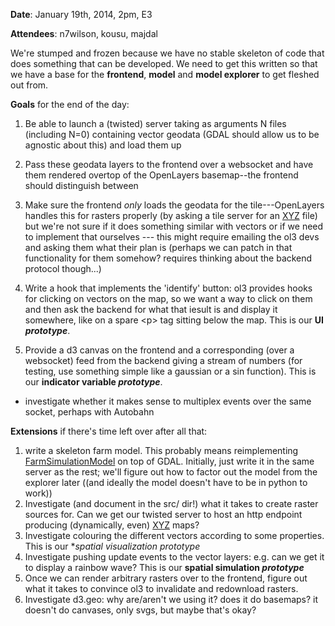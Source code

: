 **Date**: January 19th, 2014, 2pm, E3

**Attendees**: n7wilson, kousu, majdal

We're stumped and frozen because we have no stable skeleton of code that does something that can be developed. We need to get this written so that we have a base for the **frontend**, **model** and **model explorer** to get fleshed out from.

**Goals** for the end of the day:

1. Be able to launch a (twisted) server taking as arguments N files (including N=0) containing vector geodata (GDAL should allow us to be agnostic about this) and load them up
2. Pass these geodata layers to the frontend over a websocket and have them rendered overtop of the OpenLayers basemap--the frontend should distinguish between
3. Make sure the frontend *only* loads the geodata for the tile---OpenLayers handles this for rasters properly (by asking a tile server for an [XYZ](Glossary#XYZ) file) but we're not sure if it does something similar with vectors or if we need to implement that ourselves --- this might require emailing the ol3 devs and asking them what their plan is (perhaps we can patch in that functionality for them somehow? requires thinking about the backend protocol though...)
4. Write a hook that implements the 'identify' button: ol3 provides hooks for clicking on vectors on the map, so we want a way to click on them and then ask the backend for what that iesult is and display it somewhere, like on a spare &lt;p&gt; tag sitting below the map. This is our **UI _prototype_**.

1. Provide a d3 canvas on the frontend and a corresponding (over a websocket) feed from the backend giving a stream of numbers (for testing, use something simple like a gaussian or a sin function). This is our **indicator variable _prototype_**.
  * investigate whether it makes sense to multiplex events over the same socket, perhaps with Autobahn

**Extensions** if there's time left over after all that:

1. write a skeleton farm model. This probably means reimplementing [FarmSimulationModel](https://github.com/n7wilson/FoodSimulationModel) on top of GDAL. Initially, just write it in the same server as the rest; we'll figure out how to factor out the model from the explorer later ((and ideally the model doesn't have to be in python to work))
1. Investigate (and document in the src/ dir!) what it takes to create raster sources for. Can we get our twisted server to host an http endpoint producing (dynamically, even) [XYZ](Glossary#XYZ) maps?
1. Investigate colouring the different vectors according to some properties. This is our **spatial visualization _prototype_*
1. Investigate pushing update events to the vector layers: e.g. can we get it to display a rainbow wave? This is our **spatial simulation _prototype_**
1. Once we can render arbitrary rasters over to the frontend, figure out what it takes to convince ol3 to invalidate and redownload rasters.
1. Investigate d3.geo: why are/aren't we using it? does it do basemaps? it doesn't do canvases, only svgs, but maybe that's okay?
